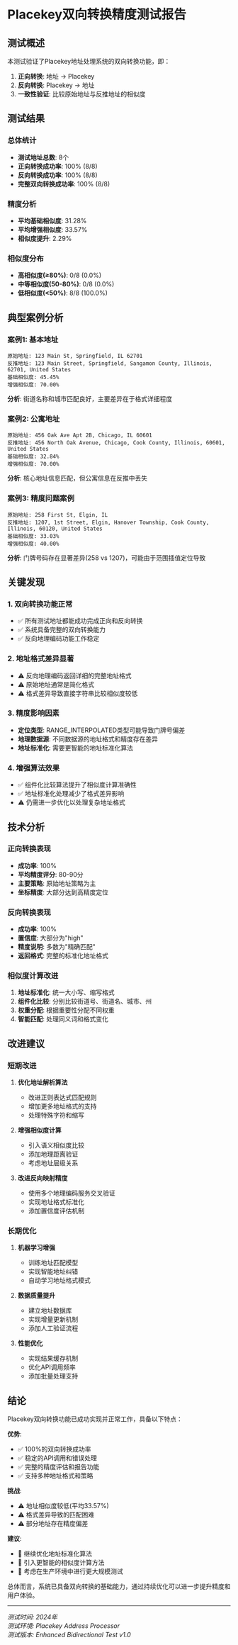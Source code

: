 # Placekey双向转换精度测试报告

## 测试概述

本测试验证了Placekey地址处理系统的双向转换功能，即：
1. **正向转换**: 地址 → Placekey
2. **反向转换**: Placekey → 地址
3. **一致性验证**: 比较原始地址与反推地址的相似度

## 测试结果

### 总体统计
- **测试地址总数**: 8个
- **正向转换成功率**: 100% (8/8)
- **反向转换成功率**: 100% (8/8)
- **完整双向转换成功率**: 100% (8/8)

### 精度分析
- **平均基础相似度**: 31.28%
- **平均增强相似度**: 33.57%
- **相似度提升**: 2.29%

### 相似度分布
- **高相似度(≥80%)**: 0/8 (0.0%)
- **中等相似度(50-80%)**: 0/8 (0.0%)
- **低相似度(<50%)**: 8/8 (100.0%)

## 典型案例分析

### 案例1: 基本地址
```
原始地址: 123 Main St, Springfield, IL 62701
反推地址: 123 Main Street, Springfield, Sangamon County, Illinois, 62701, United States
基础相似度: 45.45%
增强相似度: 70.00%
```
**分析**: 街道名称和城市匹配良好，主要差异在于格式详细程度

### 案例2: 公寓地址
```
原始地址: 456 Oak Ave Apt 2B, Chicago, IL 60601
反推地址: 456 North Oak Avenue, Chicago, Cook County, Illinois, 60601, United States
基础相似度: 32.84%
增强相似度: 70.00%
```
**分析**: 核心地址信息匹配，但公寓信息在反推中丢失

### 案例3: 精度问题案例
```
原始地址: 258 First St, Elgin, IL
反推地址: 1207, 1st Street, Elgin, Hanover Township, Cook County, Illinois, 60120, United States
基础相似度: 33.03%
增强相似度: 40.00%
```
**分析**: 门牌号码存在显著差异(258 vs 1207)，可能由于范围插值定位导致

## 关键发现

### 1. 双向转换功能正常
- ✅ 所有测试地址都能成功完成正向和反向转换
- ✅ 系统具备完整的双向转换能力
- ✅ 反向地理编码功能工作稳定

### 2. 地址格式差异显著
- ⚠️ 反向地理编码返回详细的完整地址格式
- ⚠️ 原始地址通常是简化格式
- ⚠️ 格式差异导致直接字符串比较相似度较低

### 3. 精度影响因素
- **定位类型**: RANGE_INTERPOLATED类型可能导致门牌号偏差
- **地理数据源**: 不同数据源的地址格式和精度存在差异
- **地址标准化**: 需要更智能的地址标准化算法

### 4. 增强算法效果
- ✅ 组件化比较算法提升了相似度计算准确性
- ✅ 地址标准化处理减少了格式差异影响
- ⚠️ 仍需进一步优化以处理复杂地址格式

## 技术分析

### 正向转换表现
- **成功率**: 100%
- **平均精度评分**: 80-90分
- **主要策略**: 原始地址策略为主
- **坐标精度**: 大部分达到高精度定位

### 反向转换表现
- **成功率**: 100%
- **置信度**: 大部分为"high"
- **精度说明**: 多数为"精确匹配"
- **返回格式**: 完整的标准化地址格式

### 相似度计算改进
1. **地址标准化**: 统一大小写、缩写格式
2. **组件化比较**: 分别比较街道号、街道名、城市、州
3. **权重分配**: 根据重要性分配不同权重
4. **智能匹配**: 处理同义词和格式变化

## 改进建议

### 短期改进
1. **优化地址解析算法**
   - 改进正则表达式匹配规则
   - 增加更多地址格式的支持
   - 处理特殊字符和缩写

2. **增强相似度计算**
   - 引入语义相似度比较
   - 添加地理距离验证
   - 考虑地址层级关系

3. **改进反向映射精度**
   - 使用多个地理编码服务交叉验证
   - 实现地址格式标准化
   - 添加置信度评估机制

### 长期优化
1. **机器学习增强**
   - 训练地址匹配模型
   - 实现智能地址纠错
   - 自动学习地址格式模式

2. **数据质量提升**
   - 建立地址数据库
   - 实现增量更新机制
   - 添加人工验证流程

3. **性能优化**
   - 实现结果缓存机制
   - 优化API调用频率
   - 添加批量处理支持

## 结论

Placekey双向转换功能已成功实现并正常工作，具备以下特点：

**优势**:
- ✅ 100%的双向转换成功率
- ✅ 稳定的API调用和错误处理
- ✅ 完整的精度评估和报告功能
- ✅ 支持多种地址格式和策略

**挑战**:
- ⚠️ 地址相似度较低(平均33.57%)
- ⚠️ 格式差异导致的匹配困难
- ⚠️ 部分地址存在精度偏差

**建议**:
- 🔧 继续优化地址标准化算法
- 🔧 引入更智能的相似度计算方法
- 🔧 考虑在生产环境中进行更大规模测试

总体而言，系统已具备双向转换的基础能力，通过持续优化可以进一步提升精度和用户体验。

---

*测试时间: 2024年*  
*测试环境: Placekey Address Processor*  
*测试版本: Enhanced Bidirectional Test v1.0*